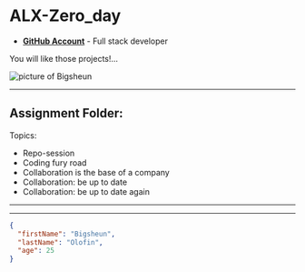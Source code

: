 # ALX-Zero_day

- __[GitHub Account](github.com/Bigsheun)__ - Full stack developer 


 You will like those projects!...


 ![picture of Bigsheun](https://avatars.githubusercontent.com/u/88635898?s=120&v=4 "Full stack developer")
___
## Assignment Folder: 

Topics:
 - Repo-session
 - Coding fury road
 - Collaboration is the base of a company
 - Collaboration: be up to date
 - Collaboration: be up to date again

___



___
```json
{
  "firstName": "Bigsheun",
  "lastName": "Olofin",
  "age": 25
}
```

